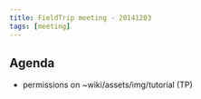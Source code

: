 ```yaml
---
title: FieldTrip meeting - 20141203
tags: [meeting]
---
```


## Agenda

- permissions on ~wiki/assets/img/tutorial (TP)
